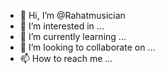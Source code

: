 - 👋 Hi, I’m @Rahatmusician
- 👀 I’m interested in ...
- 🌱 I’m currently learning ...
- 💞️ I’m looking to collaborate on ...
- 📫 How to reach me ...

<!---
Rahatmusician/Rahatmusician is a ✨ special ✨ repository because its `README.md` (this file) appears on your GitHub profile.
You can click the Preview link to take a look at your changes.
--->
